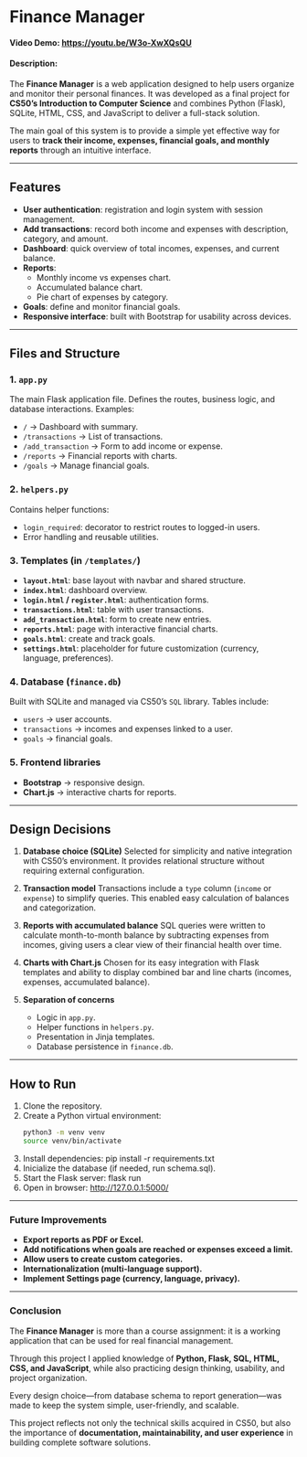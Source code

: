 # Finance Manager
#### Video Demo: <https://youtu.be/W3o-XwXQsQU>
#### Description:

The **Finance Manager** is a web application designed to help users organize and monitor their personal finances.
It was developed as a final project for **CS50’s Introduction to Computer Science** and combines Python (Flask), SQLite, HTML, CSS, and JavaScript to deliver a full-stack solution.

The main goal of this system is to provide a simple yet effective way for users to **track their income, expenses, financial goals, and monthly reports** through an intuitive interface.

---

## Features

- **User authentication**: registration and login system with session management.
- **Add transactions**: record both income and expenses with description, category, and amount.
- **Dashboard**: quick overview of total incomes, expenses, and current balance.
- **Reports**:
  - Monthly income vs expenses chart.
  - Accumulated balance chart.
  - Pie chart of expenses by category.
- **Goals**: define and monitor financial goals.
- **Responsive interface**: built with Bootstrap for usability across devices.

---

## Files and Structure

### 1. `app.py`
The main Flask application file.
Defines the routes, business logic, and database interactions.
Examples:
- `/` → Dashboard with summary.
- `/transactions` → List of transactions.
- `/add_transaction` → Form to add income or expense.
- `/reports` → Financial reports with charts.
- `/goals` → Manage financial goals.

### 2. `helpers.py`
Contains helper functions:
- `login_required`: decorator to restrict routes to logged-in users.
- Error handling and reusable utilities.

### 3. Templates (in `/templates/`)
- **`layout.html`**: base layout with navbar and shared structure.
- **`index.html`**: dashboard overview.
- **`login.html` / `register.html`**: authentication forms.
- **`transactions.html`**: table with user transactions.
- **`add_transaction.html`**: form to create new entries.
- **`reports.html`**: page with interactive financial charts.
- **`goals.html`**: create and track goals.
- **`settings.html`**: placeholder for future customization (currency, language, preferences).

### 4. Database (`finance.db`)
Built with SQLite and managed via CS50’s `SQL` library.
Tables include:
- `users` → user accounts.
- `transactions` → incomes and expenses linked to a user.
- `goals` → financial goals.

### 5. Frontend libraries
- **Bootstrap** → responsive design.
- **Chart.js** → interactive charts for reports.

---

## Design Decisions

1. **Database choice (SQLite)**
   Selected for simplicity and native integration with CS50’s environment.
   It provides relational structure without requiring external configuration.

2. **Transaction model**
   Transactions include a `type` column (`income` or `expense`) to simplify queries.
   This enabled easy calculation of balances and categorization.

3. **Reports with accumulated balance**
   SQL queries were written to calculate month-to-month balance by subtracting expenses from incomes, giving users a clear view of their financial health over time.

4. **Charts with Chart.js**
   Chosen for its easy integration with Flask templates and ability to display combined bar and line charts (incomes, expenses, accumulated balance).

5. **Separation of concerns**
   - Logic in `app.py`.
   - Helper functions in `helpers.py`.
   - Presentation in Jinja templates.
   - Database persistence in `finance.db`.

---

## How to Run

1. Clone the repository.
2. Create a Python virtual environment:
   ```bash
   python3 -m venv venv
   source venv/bin/activate
3. Install dependencies:
   pip install -r requirements.txt
4. Inicialize the database (if needed, run schema.sql).
5. Start the Flask server:
   flask run
6. Open in browser:
   http://127.0.0.1:5000/

---

### Future Improvements

- **Export reports as PDF or Excel.**
- **Add notifications when goals are reached or expenses exceed a limit.**
- **Allow users to create custom categories.**
- **Internationalization (multi-language support).**
- **Implement Settings page (currency, language, privacy).**

---

### Conclusion

The **Finance Manager** is more than a course assignment: it is a working application that can be used for real financial management.

Through this project I applied knowledge of **Python, Flask, SQL, HTML, CSS, and JavaScript**, while also practicing design thinking, usability, and project organization.

Every design choice—from database schema to report generation—was made to keep the system simple, user-friendly, and scalable.

This project reflects not only the technical skills acquired in CS50, but also the importance of **documentation, maintainability, and user experience** in building complete software solutions.
